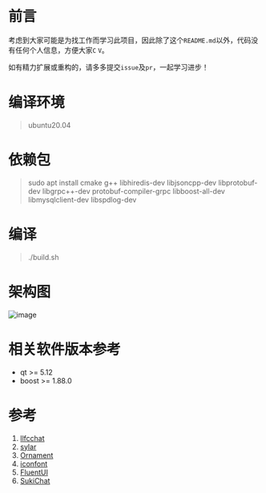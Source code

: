 # 前言
考虑到大家可能是为找工作而学习此项目，因此除了这个`README.md`以外，代码没有任何个人信息，方便大家`C` `V`。

如有精力扩展或重构的，请多多提交`issue`及`pr`，一起学习进步！
# 编译环境
> ubuntu20.04
# 依赖包
> sudo apt install cmake g++ libhiredis-dev libjsoncpp-dev libprotobuf-dev libgrpc++-dev protobuf-compiler-grpc libboost-all-dev libmysqlclient-dev libspdlog-dev
# 编译
> ./build.sh
# 架构图
![image](./Docs/AnyoneChat.drawio.svg)
# 相关软件版本参考
- qt >= 5.12
- boost >= 1.88.0
# 参考
1. [llfcchat](https://github.com/secondtonone1/llfcchat)
2. [sylar](https://github.com/sylar-yin/sylar)
3. [Ornament](https://github.com/Corneliao/Ornament)
4. [iconfont](https://www.iconfont.cn/)
5. [FluentUI](https://github.com/zhuzichu520/FluentUI)
6. [SukiChat](https://github.com/qiuqiuqiu131/SukiChat.Server)